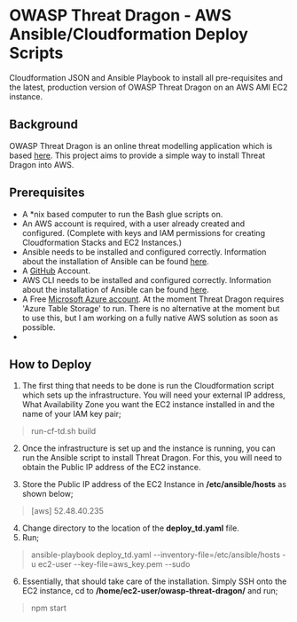 # OWASP Threat Dragon - AWS Ansible/Cloudformation Deploy Scripts
Cloudformation JSON and Ansible Playbook to install all pre-requisites and the latest, production version of OWASP Threat Dragon on an AWS AMI EC2 instance.

## Background

OWASP Threat Dragon is an online threat modelling application which is based [here](https://github.com/mike-goodwin/owasp-threat-dragon).  This project aims to provide a simple way to install Threat Dragon into AWS.

## Prerequisites

* A *nix based computer to run the Bash glue scripts on.
* An AWS account is required, with a user already created and configured. (Complete with keys and IAM permissions for creating Cloudformation Stacks and EC2 Instances.)
* Ansible needs to be installed and configured correctly.  Information about the installation of Ansible can be found [here](http://docs.ansible.com/ansible/intro_installation.html).
* A [GitHub](https://github.com) Account.
* AWS CLI needs to be installed and configured correctly.  Information about the installation of Ansible can be found [here](http://docs.aws.amazon.com/cli/latest/userguide/installing.html).
* A Free [Microsoft Azure account](https://account.windowsazure.com/signup).  At the moment Threat Dragon requires 'Azure Table Storage' to run.  There is no alternative at the moment but to use this, but I am working on a fully native AWS solution as soon as possible.
*

## How to Deploy

1) The first thing that needs to be done is run the Cloudformation script which sets up the infrastructure.  You will need your external IP address, What Availability Zone you want the EC2 instance installed in and the name of your IAM key pair;
> run-cf-td.sh build

2) Once the infrastructure is set up and the instance is running, you can run the Ansible script to install Threat Dragon.  For this, you will need to obtain the Public IP address of the EC2 instance.

3) Store the Public IP address of the EC2 Instance in **/etc/ansible/hosts** as shown below;
> [aws]
> 52.48.40.235

4) Change directory to the location of the **deploy_td.yaml** file.
5) Run;
> ansible-playbook deploy_td.yaml --inventory-file=/etc/ansible/hosts -u ec2-user --key-file=aws_key.pem --sudo

6) Essentially, that should take care of the installation.  Simply SSH onto the EC2 instance, cd to **/home/ec2-user/owasp-threat-dragon/** and run;

> npm start